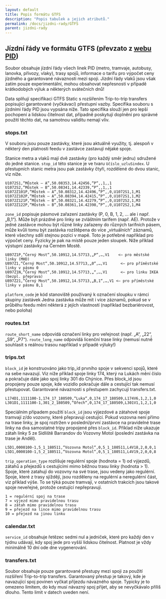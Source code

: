 ```yaml
---
layout: default
title: Popis formátu GTFS
description: "Popis tabulek a jejich atributů."
permalink: /docs/jizdni-rady/GTFS
parent: jizdni-rady
---
```


## Jízdní řády ve formátu GTFS (převzato z [webu PID](https://pid.cz/o-systemu/opendata/))

Soubor obsahuje jízdní řády všech linek PID (metro, tramvaje, autobusy, lanovka, přívozy, vlaky), trasy spojů, informace o tarifu pro výpočet ceny jízdného a garantované návaznosti mezi spoji. Jízdní řády vlaků jsou však zatím pouze experimentální, mohou obsahovat nepřesnosti v případě krátkodobých výluk a některých svátečních dnů!

Data splňují specifikaci GTFS Static s rozšířením Trip-to-trip transfers popisující garantované (vyčkávací) přestupní vazby. Specifika souboru s jízdními řády PID jsou vypsána níže. Tato specifika slouží jen pro lepší pochopení a lidskou čitelnost dat, případně poskytují doplnění pro správné použití těchto dat, na samotnou validitu nemají vliv.

### stops.txt

V souboru jsou pouze zastávky, které jsou aktuálně využity, tj. alespoň v některý den platnosti feedu v zastávce zastavují nějaké spoje.

Stanice metra a vlaků mají dvě zastávky (pro každý směr jednu) sdružené do jedné stanice. `stop_id` této stanice je ve tvaru `Učíslo_uzluSindex`. U přestupních stanic metra jsou pak zastávky čtyři, rozdělené do dvou stanic, viz níže.

```csv
U1072S1,“Můstek – A“,50.08353,14.42456,“P“,,1,,1
U1072S2,“Můstek – B“,50.08341,14.42339,“P“,,1,,1
U1072Z101P,“Můstek – A“,50.08312,14.42496,“P“,,0,U1072S1,1,M1
U1072Z102P,“Můstek – A“,50.08394,14.42415,“P“,,0,U1072S1,1,M2
U1072Z121P,“Můstek – B“,50.08321,14.42279,“P“,,0,U1072S2,1,M3
U1072Z122P,“Můstek – B“,50.08361,14.42398,“P“,,0,U1072S2,1,M4
```

`zone_id` popisuje pásmové zařazení zastávky (P, 0, B, 1, 2, … ale i např. „B,1“). Může být prázdné pro linky se zvláštním tarifem (např. AE). Protože v jedné zastávce mohou být různé linky zařazeny do různých tarifních pásem, může kvůli tomu být zastávka rozštěpena do více „virtuálních“ záznamů, které všechny sdílí stejnou pozici v mapě. Toto je potřebné například pro výpočet ceny. Fyzicky je pak na místě pouze jeden sloupek. Níže příklad výstupní zastávky na Černém Mostě.

```csv
U897Z1P,“Černý Most“,50.10912,14.57713,„P“,…,V1    <– pro městské linky (MHD)
U897Z1,“Černý Most“,50.10912,14.57713,„0“,…,V1      <– pro příměstské linky v pásmu 0
U897Z1N,“Černý Most“,50.10912,14.57713,„“,…,V1      <– pro linku IKEA (bezpl. přeprava)
U897Z21,“Černý Most“,50.10912,14.57713,„B,1“,…,V1 <– pro příměstské linky v pásmu B,1
```

`platform_code` je kód stanoviště používaný k označení sloupku v rámci skupiny zastávek
Jedna zastávka může mít i více záznamů, pokud se v průběhu feedu mění některá z jejích vlastností (například bezbariérovost, nebo poloha)

### routes.txt

`route_short_name` odpovídá označení linky pro veřejnost (např. „A“, „22“, „S9“, „P7“).
`route_long_name` odpovídá licenční trase linky (nemusí nutně souhlasit s reálnou trasou například v případě výluky!)

### trips.txt

`block_id` je konstruováno jako trip_id prvního spoje v sekvenci spojů, které na sebe navazují. Viz níže příklad spoje linky 174, který na Lukách mění číslo a pokračuje dále jako spoj linky 301 do Chýnice. Přes block_id jsou propojeny pouze spoje, kde vozidlo pokračuje dále a cestující tak nemusí přestupovat. Garantované návaznosti s přestupem zachycují transfers.txt.

```csv
L174D1,1111100-1,174_17_180509,“Luka“,0,174_17_180509,L174V6,1,2,1,0
L301D1,1111100-1,301_2_180509,“Ořech“,0,174_17_180509,L301V1,1,2,1,0
```

Speciálním případem použití `block_id` jsou výjezdové a zátahové spoje tramvají z/do vozovny, které přepravují cestující. Pokud vozovna není přímo na trase linky, je spoj roztržen v poslední/první zastávce na pravidelné trase linky na dva samostatné tripy propojené přes `block_id`. Příklad níže ukazuje zátah linky 5 ze Sídliště Barrandov do Vozovny Motol (poslední zastávka na trase je Anděl).

```csv
L5D1,0000100-1,5_1_180511,“Vozovna Motol“,0,5_1_180511,L4V18,2,0,0,1
L5D1,0000100-1,5_2_180511,“Vozovna Motol“,0,5_1_180511,L4V19,2,0,0,8
```

`trip_operation_type` rozlišuje regulérní spoje (hodnota = 1) od výjezdů, zátahů a přejezdů s cestujícími mimo běžnou trasu linky (hodnota > 1). Spoje, které zatahují do vozovny na své trase, jsou vedeny jako regulérní. Spoje, které z trasy sjíždějí, jsou rozděleny na regulérní a neregulérní část, viz příklad výše. To se týká pouze tramvají, v ostatních trakcích jsou takové spoje neveřejné, protože cestující nepřepravují.

```
1 = regulérní spoj na trase
7 = výjezd mimo pravidelnou trasu
8 = zátah mimo pravidelnou trasu
9 = přejezd na lince mimo pravidelnou trasu
10 = přejezd na jinou linku
```

### calendar.txt

`service_id` obsahuje řetězec sedmi nul a jedniček, které pro každý den v týdnu udávají, kdy spoj jede pro vyšší lidskou čitelnost. Platnost je vždy minimálně 10 dní ode dne vygenerování.

### transfers.txt

Soubor obsahuje pouze garantované přestupy mezi spoji za použití rozšíření Trip-to-trip transfers. Garantovaný přestup je takový, kde je navazující spoj povinen vyčkat příjezdu návazného spoje. Typicky je to omezeno limitem, do kdy musí návazný spoj přijet, aby se nevyčkávalo příliš dlouho. Tento limit v datech uveden není.
